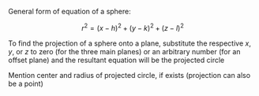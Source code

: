 General form of equation of a sphere:

$$r^2 = (x-h)^2 + (y-k)^2+(z-l)^2$$

To find the projection of a sphere onto a plane, substitute the respective $x, y$, or $z$ to zero (for the three main planes) or an arbitrary number (for an offset plane) and the resultant equation will be the projected circle

Mention center and radius of projected circle, if exists (projection can also be a point)

